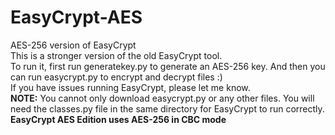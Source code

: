 # EasyCrypt-AES
AES-256 version of EasyCrypt
<br>
This is a stronger version of the old EasyCrypt tool.
<br>
To run it, first run generatekey.py to generate an AES-256 key. And then you can run easycrypt.py to encrypt and decrypt files :)
<br>
If you have issues running EasyCrypt, please let me know.
<br>
<b>NOTE:</b> You cannot only download easycrypt.py or any other files. You will need the classes.py file in the same directory for EasyCrypt to run correctly.
<br>
<b>EasyCrypt AES Edition uses AES-256 in CBC mode</b>
